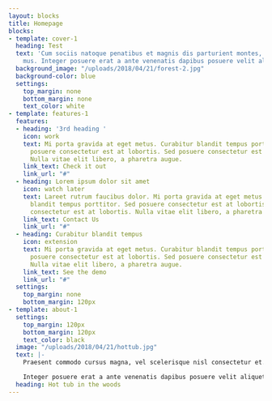 ```yaml
---
layout: blocks
title: Homepage
blocks:
- template: cover-1
  heading: Test
  text: 'Cum sociis natoque penatibus et magnis dis parturient montes, nascetur ridiculus
    mus. Integer posuere erat a ante venenatis dapibus posuere velit aliquet. '
  background_image: "/uploads/2018/04/21/forest-2.jpg"
  background-color: blue
  settings:
    top_margin: none
    bottom_margin: none
    text_color: white
- template: features-1
  features:
  - heading: '3rd heading '
    icon: work
    text: Mi porta gravida at eget metus. Curabitur blandit tempus porttitor. Sed
      posuere consectetur est at lobortis. Sed posuere consectetur est at lobortis.
      Nulla vitae elit libero, a pharetra augue.
    link_text: Check it out
    link_url: "#"
  - heading: Lorem ipsum dolor sit amet
    icon: watch later
    text: Lareet rutrum faucibus dolor. Mi porta gravida at eget metus. Curabitur
      blandit tempus porttitor. Sed posuere consectetur est at lobortis. Sed posuere
      consectetur est at lobortis. Nulla vitae elit libero, a pharetra augue.
    link_text: Contact Us
    link_url: "#"
  - heading: Curabitur blandit tempus
    icon: extension
    text: Mi porta gravida at eget metus. Curabitur blandit tempus porttitor. Sed
      posuere consectetur est at lobortis. Sed posuere consectetur est at lobortis.
      Nulla vitae elit libero, a pharetra augue.
    link_text: See the demo
    link_url: "#"
  settings:
    top_margin: none
    bottom_margin: 120px
- template: about-1
  settings:
    top_margin: 120px
    bottom_margin: 120px
    text_color: black
  image: "/uploads/2018/04/21/hottub.jpg"
  text: |-
    Praesent commodo cursus magna, vel scelerisque nisl consectetur et. Etiam porta sem malesuada magna mollis euismod. Integer posuere erat a ante venenatis dapibus posuere velit aliquet. Vestibulum id ligula porta felis euismod semper. Aenean eu leo quam. Pellentesque ornare sem lacinia quam venenatis vestibulum.

    Integer posuere erat a ante venenatis dapibus posuere velit aliquet. Vestibulum id ligula porta felis euismod semper. Aenean eu leo quam. Pellentesque ornare sem lacinia quam venenatis vestibulum.
  heading: Hot tub in the woods
---
```

